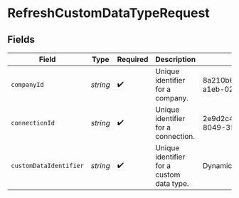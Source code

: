 # RefreshCustomDataTypeRequest


## Fields

| Field                                     | Type                                      | Required                                  | Description                               | Example                                   |
| ----------------------------------------- | ----------------------------------------- | ----------------------------------------- | ----------------------------------------- | ----------------------------------------- |
| `companyId`                               | *string*                                  | :heavy_check_mark:                        | Unique identifier for a company.          | 8a210b68-6988-11ed-a1eb-0242ac120002      |
| `connectionId`                            | *string*                                  | :heavy_check_mark:                        | Unique identifier for a connection.       | 2e9d2c44-f675-40ba-8049-353bfcb5e171      |
| `customDataIdentifier`                    | *string*                                  | :heavy_check_mark:                        | Unique identifier for a custom data type. | DynamicsPurchaseOrders                    |